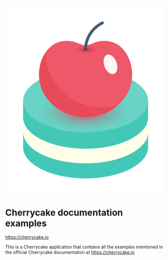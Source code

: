 ![Cherrycake logo](https://raw.githubusercontent.com/tin-cat/cherrycake-gitbook/master/.gitbook/assets/cherrycake-logo.svg)
# Cherrycake documentation examples
https://cherrycake.io

This is a Cherrycake application that contains all the examples mentioned in the official Cherrycake documentation at https://cherrycake.io
